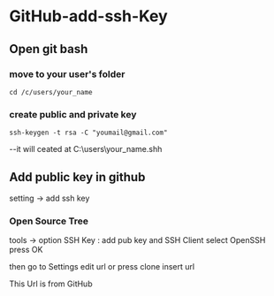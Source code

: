 # GitHub-add-ssh-Key

## Open git bash

### move to your user's folder
    cd /c/users/your_name

### create public and private key

    ssh-keygen -t rsa -C "youmail@gmail.com"
--it will ceated at C:\users\your_name\.shh

## Add public key in github
setting -> add ssh key

### Open Source Tree 
tools -> option 
SSH Key : add pub key
and SSH Client select OpenSSH
press OK

then go to Settings 
edit url 
or 
press clone insert url 

This Url is from GitHub 

